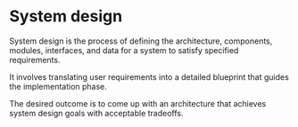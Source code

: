 # System design

System design is the process of defining the architecture, components, modules, interfaces, and data for a system to satisfy specified requirements.

It involves translating user requirements into a detailed blueprint that guides the implementation phase.

The desired outcome is to come up with an architecture that achieves system design goals with acceptable tradeoffs.